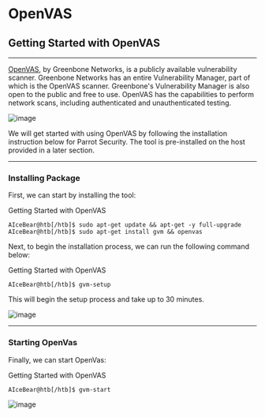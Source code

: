 # OpenVAS

## Getting Started with OpenVAS

***

[OpenVAS](https://openvas.org/), by Greenbone Networks, is a publicly available vulnerability scanner. Greenbone Networks has an entire Vulnerability Manager, part of which is the OpenVAS scanner. Greenbone's Vulnerability Manager is also open to the public and free to use. OpenVAS has the capabilities to perform network scans, including authenticated and unauthenticated testing.

![image](https://academy.hackthebox.com/storage/modules/108/openvas/Greenbone\_Security\_Assistant.png)

We will get started with using OpenVAS by following the installation instruction below for Parrot Security. The tool is pre-installed on the host provided in a later section.

***

### Installing Package

First, we can start by installing the tool:

Getting Started with OpenVAS

```shell-session
AIceBear@htb[/htb]$ sudo apt-get update && apt-get -y full-upgrade
AIceBear@htb[/htb]$ sudo apt-get install gvm && openvas
```

Next, to begin the installation process, we can run the following command below:

Getting Started with OpenVAS

```shell-session
AIceBear@htb[/htb]$ gvm-setup
```

This will begin the setup process and take up to 30 minutes.

![image](https://academy.hackthebox.com/storage/modules/108/openvas/gvmsetup.png)

***

### Starting OpenVas

Finally, we can start OpenVas:

Getting Started with OpenVAS

```shell-session
AIceBear@htb[/htb]$ gvm-start
```

![image](https://academy.hackthebox.com/storage/modules/108/openvas/gvmstart.png)
